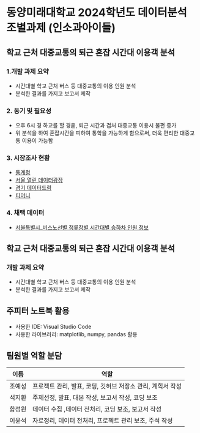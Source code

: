 # 동양미래대학교 2024학년도 데이터분석 조별과제 (인소과아이들)

## 학교 근처 대중교통의 퇴근 혼잡 시간대 이용객 분석
### 1.개발 과제 요약
- 시간대별 학교 근처 버스 등 대중교통의 이용 인원 분석
- 분석한 결과를 가지고 보고서 제작

### 2. 동기 및 필요성
- 오후 6시 경 하교를 할 경욷, 퇴근 시간과 겹처 대중교통 이용시 불편 증가
- 위 분석을 하여 혼잡시간을 피하여 통학을 가능하게 함으로써, 더욱 편리한 대중교통 이용이 가능함

### 3. 시장조사 현황
- [통계청](https://kostat.go.kr)
- [서울 열린 데이터광장](https://data.seoul.go.kr/)
- [경기 데이터드림](https://data.gg.go.kr/)
- [티머니](https://pay.tmoney.co.kr/)

### 4. 채택 데이터
- [서울특별시_버스노선별 정류장별 시간대별 승하차 인원 정보](https://data.seoul.go.kr/dataList/OA-12912/S/1/datasetView.do)

## 학교 근처 대중교통의 퇴근 혼잡 시간대 이용객 분석
### 개발 과제 요약
- 시간대별 학교 근처 버스 등 대중교통의 이용 인원 분석
- 분석한 결과를 가지고 보고서 제작

## 주피터 노트북 활용
- 사용한 IDE: Visual Studio Code 
- 사용한 라이브러리:  matplotlib, numpy, pandas 활용

## 팀원별 역할 분담
| 이름| 역할|
|------|------|
| 조예성 | 프로젝트 관리, 발표, 코딩, 깃허브 저장소 관리, 계힉서 작성|
| 석지환 | 주제선정, 발표, 대본 작성, 보고서 작성, 코딩 보조 |
| 함정원 | 데이터 수집 ,데이터 전처리, 코딩 보조, 보고서 작성 |
| 이윤석 | 자료정리, 데이터 전처리, 프로젝트 관리 보조, 주석 작성 |
